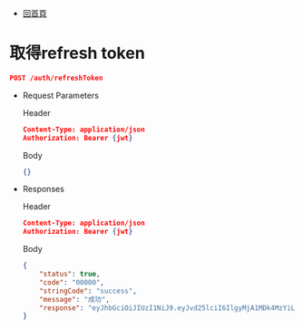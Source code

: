 - [回首頁](../ePlatformApiSepc.md)

# 取得refresh token

```json
POST /auth/refreshToken
```

- Request Parameters
    
    Header
    
    ```json
    Content-Type: application/json
    Authorization: Bearer {jwt}
    ```
    
    Body
    
    ```json
    {}
    ```
    

- Responses
    
    Header
    
    ```json
    Content-Type: application/json
    Authorization: Bearer {jwt}
    ```
    
    Body
    
    ```json
    {
        "status": true,
        "code": "00000",
        "stringCode": "success",
        "message": "成功",
        "response": "eyJhbGciOiJIUzI1NiJ9.eyJvd25lciI6IlgyMjA1MDk4MzYiLCJYMjIwNTA5ODM2IjoiW01fU18wMDFfOTgwNjA4OF0iLCJleHAiOjE2NjM2MzY1ODJ9.i4GwKQM06X_UQuQWLzKSQ2utCckQ_3oVibTRAdrHheA"
    }
    ```